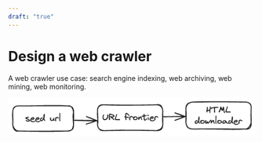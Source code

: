 ```yaml
---
draft: "true"
---
```

# Design a web crawler

A web crawler use case: search engine indexing, web archiving, web mining, web monitoring.

![](./img/temp.png)
